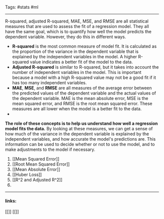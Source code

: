 
Tags: #stats #ml 

------------------------------------------
  
R-squared, adjusted R-squared, MAE, MSE, and RMSE are all statistical measures that are used to assess the fit of a regression model. They all have the same goal, which is to quantify how well the model predicts the dependent variable. However, they do this in different ways.

-   **R-squared** is the most common measure of model fit. It is calculated as the proportion of the variance in the dependent variable that is explained by the independent variables in the model. A higher R-squared value indicates a better fit of the model to the data.
-   **Adjusted R-squared** is similar to R-squared, but it takes into account the number of independent variables in the model. This is important because a model with a high R-squared value may not be a good fit if it has too many independent variables.
-   **MAE**, **MSE**, and **RMSE** are all measures of the average error between the predicted values of the dependent variable and the actual values of the dependent variable. MAE is the mean absolute error, MSE is the mean squared error, and RMSE is the root mean squared error. These measures are all lower when the model is a better fit to the data.
- 
**The role of these concepts is to help us understand how well a regression model fits the data.** By looking at these measures, we can get a sense of how much of the variance in the dependent variable is explained by the independent variables, and how accurate the model's predictions are. This information can be used to decide whether or not to use the model, and to make adjustments to the model if necessary.

1. [[Mean Squared Error]]
2. [[Root Mean Squared Error]]
3. [[Mean Absolute Error]]
4. [[Huber Loss]]
5. [[R^2 and Adjusted R^2]]
6. 
---------------------
#### links:
[[]]
[[]]
